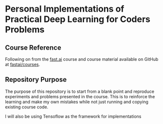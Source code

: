 # Personal Implementations of Practical Deep Learning for Coders Problems

## Course Reference

Following on from the [fast.ai](http://course.fast.ai) course and course material available on GitHub at [fastai/courses](https://github.com/fastai/courses).

## Repository Purpose

The purpose of this repository is to start from a blank point and reproduce experiments and problems presented in the course. This is to reinforce the learning and make my own mistakes while not just running and copying existing course code. 

I will also be using Tensoflow as the framework for implementations